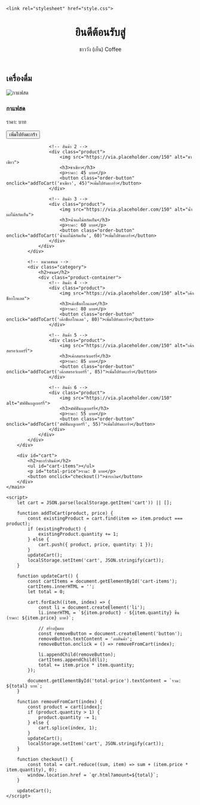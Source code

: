 
<html lang="th">
<head>
    <meta charset="UTF-8">
    <meta name="viewport" content="width=device-width, initial-scale=1.0">
    
    <link rel="stylesheet" href="style.css">
</head>
<body>
    <header>
        <h1>ยินดีต้อนรับสู่</h1> ชาววัง (เย็น) Coffee
    </header>
    <main>
        <div id="product-list">
            <!-- หมวดเครื่องดื่ม -->
            <div class="category">
                <h2>เครื่องดื่ม</h2>
                <div class="product-container">
                    <!-- สินค้า 1 -->
                    <div class="product">
                        <img src="[https://via.placeholder.com/150](https://github.com/Toppt349/ChaoWang-Yen-Cafe/blob/main/%E0%B8%A3%E0%B8%B9%E0%B8%9B%E0%B8%AA%E0%B8%B4%E0%B8%99%E0%B8%84%E0%B9%89%E0%B8%B2/%E0%B8%81%E0%B8%B2%E0%B9%81%E0%B8%9F%E0%B8%AA%E0%B8%94.png)" alt="กาแฟสด">
                        <h3>กาแฟสด</h3>
                        <p>ราคา:  บาท</p>
                        <button class="order-button" onclick="addToCart('กาแฟสด', 50)">เพิ่มไปยังตะกร้า</button>
                    </div>

                    <!-- สินค้า 2 -->
                    <div class="product">
                        <img src="https://via.placeholder.com/150" alt="ชาเขียว">
                        <h3>ชาเขียว</h3>
                        <p>ราคา: 45 บาท</p>
                        <button class="order-button" onclick="addToCart('ชาเขียว', 45)">เพิ่มไปยังตะกร้า</button>
                    </div>

                    <!-- สินค้า 3 -->
                    <div class="product">
                        <img src="https://via.placeholder.com/150" alt="น้ำผลไม้สกัดเย็น">
                        <h3>น้ำผลไม้สกัดเย็น</h3>
                        <p>ราคา: 60 บาท</p>
                        <button class="order-button" onclick="addToCart('น้ำผลไม้สกัดเย็น', 60)">เพิ่มไปยังตะกร้า</button>
                    </div>
                </div>
            </div>

            <!-- หมวดขนม -->
            <div class="category">
                <h2>ขนม</h2>
                <div class="product-container">
                    <!-- สินค้า 4 -->
                    <div class="product">
                        <img src="https://via.placeholder.com/150" alt="เค้กช็อกโกแลต">
                        <h3>เค้กช็อกโกแลต</h3>
                        <p>ราคา: 80 บาท</p>
                        <button class="order-button" onclick="addToCart('เค้กช็อกโกแลต', 80)">เพิ่มไปยังตะกร้า</button>
                    </div>

                    <!-- สินค้า 5 -->
                    <div class="product">
                        <img src="https://via.placeholder.com/150" alt="เค้กสตรอว์เบอร์รี่">
                        <h3>เค้กสตรอว์เบอร์รี่</h3>
                        <p>ราคา: 85 บาท</p>
                        <button class="order-button" onclick="addToCart('เค้กสตรอว์เบอร์รี่', 85)">เพิ่มไปยังตะกร้า</button>
                    </div>

                    <!-- สินค้า 6 -->
                    <div class="product">
                        <img src="https://via.placeholder.com/150" alt="มัฟฟินบลูเบอร์รี่">
                        <h3>มัฟฟินบลูเบอร์รี่</h3>
                        <p>ราคา: 55 บาท</p>
                        <button class="order-button" onclick="addToCart('มัฟฟินบลูเบอร์รี่', 55)">เพิ่มไปยังตะกร้า</button>
                    </div>
                </div>
            </div>
        </div>

        <div id="cart">
            <h2>ตะกร้าสินค้า</h2>
            <ul id="cart-items"></ul>
            <p id="total-price">รวม: 0 บาท</p>
            <button onclick="checkout()">ชำระเงิน</button>
        </div>
    </main>

    <script>
        let cart = JSON.parse(localStorage.getItem('cart')) || [];

        function addToCart(product, price) {
            const existingProduct = cart.find(item => item.product === product);
            if (existingProduct) {
                existingProduct.quantity += 1;
            } else {
                cart.push({ product, price, quantity: 1 });
            }
            updateCart();
            localStorage.setItem('cart', JSON.stringify(cart));
        }

        function updateCart() {
            const cartItems = document.getElementById('cart-items');
            cartItems.innerHTML = '';
            let total = 0;

            cart.forEach((item, index) => {
                const li = document.createElement('li');
                li.innerHTML = `${item.product} - ${item.quantity} ชิ้น (ราคา: ${item.price} บาท)`;

                // สร้างปุ่มลบ
                const removeButton = document.createElement('button');
                removeButton.textContent = 'ลบสินค้า';
                removeButton.onclick = () => removeFromCart(index);

                li.appendChild(removeButton);
                cartItems.appendChild(li);
                total += item.price * item.quantity;
            });

            document.getElementById('total-price').textContent = `รวม: ${total} บาท`;
        }

        function removeFromCart(index) {
            const product = cart[index];
            if (product.quantity > 1) {
                product.quantity -= 1;
            } else {
                cart.splice(index, 1);
            }
            updateCart();
            localStorage.setItem('cart', JSON.stringify(cart));
        }

        function checkout() {
            const total = cart.reduce((sum, item) => sum + (item.price * item.quantity), 0);
            window.location.href = `qr.html?amount=${total}`;
        }

        updateCart();
    </script>
</body>
</html>
